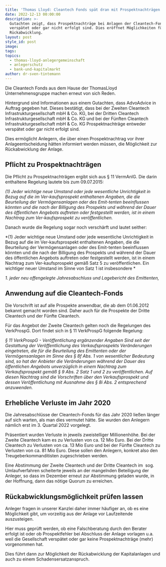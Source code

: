 ```yaml
---
title: 'Thomas Lloyd: Cleantech Fonds spät dran mit Prospektnachträgen'
date: 2022-12-13 00:00:00
description: >-
  Gutachten zeigt, dass Prospektnachträge bei Anlagen der Cleantech-Fonds
  verspätet oder gar nicht erfolgt sind. Dies eröffnet Möglichkeiten für eine
  Rückabwicklung.
layout: post
style_id: post
image:
tags:
topics:
  - thomas-lloyd-anlegergemeinschaft
  - anlegerschutz
  - bank-und-kapitalmarkt
author: dr-sven-tintemann
---
```

Die Cleantech Fonds aus dem Hause der ThomasLloyd Unternehmensgruppe machen erneut von sich Reden.

Hintergrund sind Informationen aus einem Gutachten, dass AdvoAdvice in Auftrag gegeben hat. Dieses bestätigt, dass bei der Zweiten Cleantech Infrastrukturgesellschaft mbH & Co. KG, bei der Dritten Cleantech Infrastrukturgesellschaft mbH & Co. KG und bei der Fünften Cleantech Infrastrukturgesellschaft mbH & Co. KG Prospektnachträge entweder verspätet oder gar nicht erfolgt sind.&nbsp;

Dies ermöglicht Anlegern, die über einen Prospektnachtrag vor ihrer Anlageentscheidung hätten informiert werden müssen, die Möglichkeit zur Rückabwicklung der Anlage.&nbsp;

## **Pflicht zu Prospektnachträgen**

Die Pflicht zu Prospektnachträgen ergibt sich aus &sect; 11 VermAnlG. Die darin enthaltene Regelung lautete bis zum 09.07.2015:&nbsp;

*(1) Jeder wichtige neue Umstand oder jede wesentliche Unrichtigkeit in Bezug auf die im Ver-kaufsprospekt enthaltenen Angaben, die die Beurteilung der Vermögensanlagen oder des Emit-tenten beeinflussen könnten und die nach der Billigung des Prospekts und während der Dauer des öffentlichen Angebots auftreten oder festgestellt werden, ist in einem Nachtrag zum Ver-kaufsprospekt zu veröffentlichen.*

Danach wurde die Regelung sogar noch verschärft und lautet seither:&nbsp;

\*(1) Jeder wichtige neue Umstand oder jede wesentliche Unrichtigkeit in Bezug auf die im Ver-kaufsprospekt enthaltenen Angaben, die die Beurteilung der Vermögensanlagen oder des Emit-tenten beeinflussen könnten und die nach der Billigung des Prospekts und während der Dauer des öffentlichen Angebots auftreten oder festgestellt werden, ist in einem Nachtrag zum Ver-kaufsprospekt gemä&szlig; Satz 5 zu veröffentlichen. Ein wichtiger neuer Umstand im Sinne von Satz 1 ist insbesondere \*

*1\. jeder neu offengelegte Jahresabschluss und Lagebericht des Emittenten,*

## Anwendung auf die Cleantech-Fonds

Die Vorschrift ist auf alle Prospekte anwendbar, die ab dem 01.06.2012 bekannt gemacht worden sind. Daher auch für die Prospekte der Dritte Cleantech und der Fünfte Cleantech.&nbsp;

Für das Angebot der Zweite Cleantech gelten noch die Regelungen des VerkProspG. Dort findet sich in &sect; 11 VerkProspG folgende Regelung:&nbsp;

*&sect; 11 VerkProspG - Veröffentlichung ergänzender Angaben Sind seit der Gestattung der Veröffentlichung des Verkaufsprospekts Veränderungen eingetreten, die für die Beurteilung des Emittenten oder der Vermögensanlagen im Sinne des &sect; 8f Abs. 1 von wesentlicher Bedeutung sind, so hat der Anbieter die Veränderungen während der Dauer des öffentlichen Angebots unverzüglich in einem Nachtrag zum Verkaufsprospekt gemä&szlig; &sect; 9 Abs. 2 Satz 1 und 2 zu veröffentlichen. Auf diesen Nachtrag sind die Vorschriften über den Verkaufsprospekt und dessen Veröffentlichung mit Ausnahme des &sect; 8i Abs. 2 entsprechend anzuwenden.*

## Erhebliche Verluste im Jahr 2020

Die Jahresabschlüsse der Cleantech-Fonds für das Jahr 2020 lie&szlig;en länger auf sich warten, als man dies vermutet hätte. Sie wurden den Anlegern nämlich erst im 3. Quartal 2022 vorgelegt.&nbsp;

Präsentiert wurden Verluste in jeweils zweistelliger Millionenhöhe. Bei der Zweite Cleantech kam es zu Verlusten von ca. 12 Mio Euro. Bei der Dritte Cleantech zu Verlusten von ca. 13 Mio Euro und bei der Fünfte Cleantech zu Verlusten von ca. 81 Mio Euro. Diese sollen den Anlegern, konkret also den Treugeberkommanditisten zugeschrieben werden.&nbsp;

Eine Abstimmung der Zweite Cleantech und der Dritte Cleantech im&nbsp; sog. Umlaufverfahren scheiterte jeweils an der mangelnden Beteiligung der Anleger, so dass im Dezember erneut zur Abstimmung geladen wurde, in der Hoffnung, dann das nötige Quorum zu erreichen.&nbsp;

## Rückabwicklungsmöglichkeit prüfen lassen

Anleger fragen in unserer Kanzlei daher immer häufiger an, ob es eine Möglichkeit gibt, um vorzeitig aus der Anlage vor Laufzeitende auszusteigen.&nbsp;

Hier muss geprüft werden, ob eine Falschberatung durch den Berater erfolgt ist oder ob Prospektfehler bei Abschluss der Anlage vorlagen u.a. weil die Gesellschaft verspätet oder gar keine Prospektnachträge (mehr) vorgenommen hat.&nbsp;

Dies führt dann zur Möglichkeit der Rückabwicklung der Kapitalanlagen und auch zu einem Schadensersatzanspruch.&nbsp;

&nbsp;